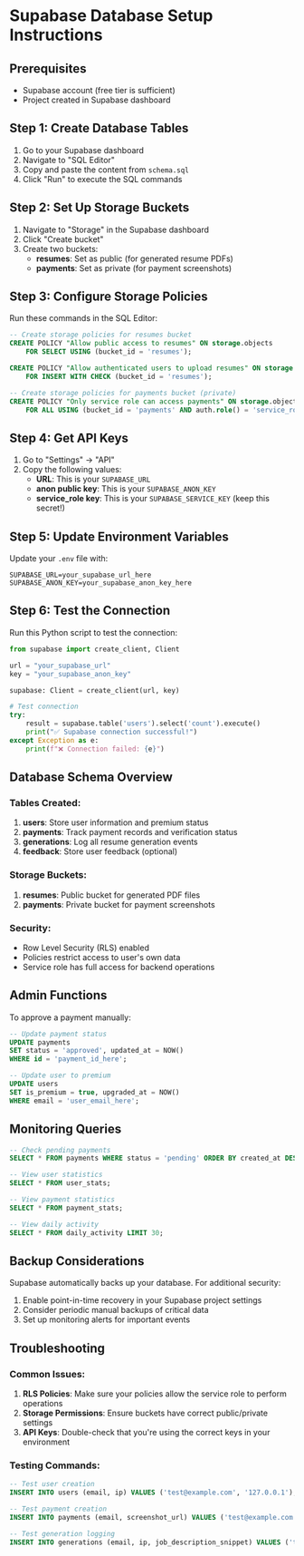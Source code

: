 # Supabase Database Setup Instructions

## Prerequisites
- Supabase account (free tier is sufficient)
- Project created in Supabase dashboard

## Step 1: Create Database Tables

1. Go to your Supabase dashboard
2. Navigate to "SQL Editor"
3. Copy and paste the content from `schema.sql`
4. Click "Run" to execute the SQL commands

## Step 2: Set Up Storage Buckets

1. Navigate to "Storage" in the Supabase dashboard
2. Click "Create bucket"
3. Create two buckets:
   - **resumes**: Set as public (for generated resume PDFs)
   - **payments**: Set as private (for payment screenshots)

## Step 3: Configure Storage Policies

Run these commands in the SQL Editor:

```sql
-- Create storage policies for resumes bucket
CREATE POLICY "Allow public access to resumes" ON storage.objects
    FOR SELECT USING (bucket_id = 'resumes');

CREATE POLICY "Allow authenticated users to upload resumes" ON storage.objects
    FOR INSERT WITH CHECK (bucket_id = 'resumes');

-- Create storage policies for payments bucket (private)
CREATE POLICY "Only service role can access payments" ON storage.objects
    FOR ALL USING (bucket_id = 'payments' AND auth.role() = 'service_role');
```

## Step 4: Get API Keys

1. Go to "Settings" → "API"
2. Copy the following values:
   - **URL**: This is your `SUPABASE_URL`
   - **anon public key**: This is your `SUPABASE_ANON_KEY`
   - **service_role key**: This is your `SUPABASE_SERVICE_KEY` (keep this secret!)

## Step 5: Update Environment Variables

Update your `.env` file with:

```env
SUPABASE_URL=your_supabase_url_here
SUPABASE_ANON_KEY=your_supabase_anon_key_here
```

## Step 6: Test the Connection

Run this Python script to test the connection:

```python
from supabase import create_client, Client

url = "your_supabase_url"
key = "your_supabase_anon_key"

supabase: Client = create_client(url, key)

# Test connection
try:
    result = supabase.table('users').select('count').execute()
    print("✅ Supabase connection successful!")
except Exception as e:
    print(f"❌ Connection failed: {e}")
```

## Database Schema Overview

### Tables Created:

1. **users**: Store user information and premium status
2. **payments**: Track payment records and verification status
3. **generations**: Log all resume generation events
4. **feedback**: Store user feedback (optional)

### Storage Buckets:

1. **resumes**: Public bucket for generated PDF files
2. **payments**: Private bucket for payment screenshots

### Security:

- Row Level Security (RLS) enabled
- Policies restrict access to user's own data
- Service role has full access for backend operations

## Admin Functions

To approve a payment manually:

```sql
-- Update payment status
UPDATE payments 
SET status = 'approved', updated_at = NOW() 
WHERE id = 'payment_id_here';

-- Update user to premium
UPDATE users 
SET is_premium = true, upgraded_at = NOW() 
WHERE email = 'user_email_here';
```

## Monitoring Queries

```sql
-- Check pending payments
SELECT * FROM payments WHERE status = 'pending' ORDER BY created_at DESC;

-- View user statistics
SELECT * FROM user_stats;

-- View payment statistics
SELECT * FROM payment_stats;

-- View daily activity
SELECT * FROM daily_activity LIMIT 30;
```

## Backup Considerations

Supabase automatically backs up your database. For additional security:

1. Enable point-in-time recovery in your Supabase project settings
2. Consider periodic manual backups of critical data
3. Set up monitoring alerts for important events

## Troubleshooting

### Common Issues:

1. **RLS Policies**: Make sure your policies allow the service role to perform operations
2. **Storage Permissions**: Ensure buckets have correct public/private settings
3. **API Keys**: Double-check that you're using the correct keys in your environment

### Testing Commands:

```sql
-- Test user creation
INSERT INTO users (email, ip) VALUES ('test@example.com', '127.0.0.1');

-- Test payment creation
INSERT INTO payments (email, screenshot_url) VALUES ('test@example.com', 'https://example.com/test.jpg');

-- Test generation logging
INSERT INTO generations (email, ip, job_description_snippet) VALUES ('test@example.com', '127.0.0.1', 'Software Engineer position...');
```